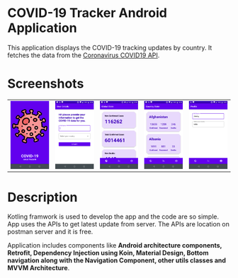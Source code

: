 # COVID-19 Tracker Android Application

This application displays the COVID-19 tracking updates by country. It fetches the data from the [Coronavirus COVID19 API](https://documenter.getpostman.com/view/10808728/SzS8rjbc?version=latest).

# Screenshots
 
<table>
  <tr>
    <td><img src="screenshots/splash_screen.png" width=150></td>
    <td><img src="screenshots/user_details_screen.png" width=150></td>
    <td><img src="screenshots/global_states_screen.png" width=150></td>
    <td><img src="screenshots/country_states_screen.png" width=150></td>
    <td><img src="screenshots/user_profile_screen.png" width=150></td>
  </tr>

 </table>
  
# Description

Kotling framwork is used to develop the app and the code are so simple. App uses the APIs to get latest update from server. The APIs are location on postman server and it is free.

Application includes components like **Android architecture components, Retrofit, Dependency Injection using Koin, Material Design, Bottom navigation along with the Navigation Component, other utils classes and MVVM Architecture**.
